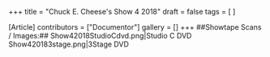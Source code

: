 +++
title = "Chuck E. Cheese's Show 4 2018"
draft = false
tags = [ ]

[Article]
contributors = ["Documentor"]
gallery = []
+++
##Showtape Scans / Images:##
<gallery>
Show42018StudioCdvd.png|Studio C DVD
Show420183stage.png|3Stage DVD
</gallery>